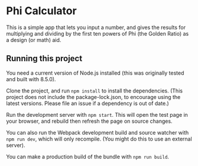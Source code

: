 # Phi Calculator

This is a simple app that lets you input a number, and gives the results for multiplying and dividing by the first ten powers of Phi (the Golden Ratio) as a design (or math) aid.

## Running this project

You need a current version of Node.js installed (this was originally tested and built with 8.5.0).

Clone the project, and run `npm install` to install the dependencies. (This project does not include the package-lock.json, to encourage using the latest versions. Please file an issue if a dependency is out of date.)

Run the development server with `npm start`. This will open the test page in your browser, and rebuild then refresh the page on source changes.

You can also run the Webpack development build and source watcher with `npm run dev`, which will only recompile. (You might do this to use an external server).

You can make a production build of the bundle with `npm run build`.
